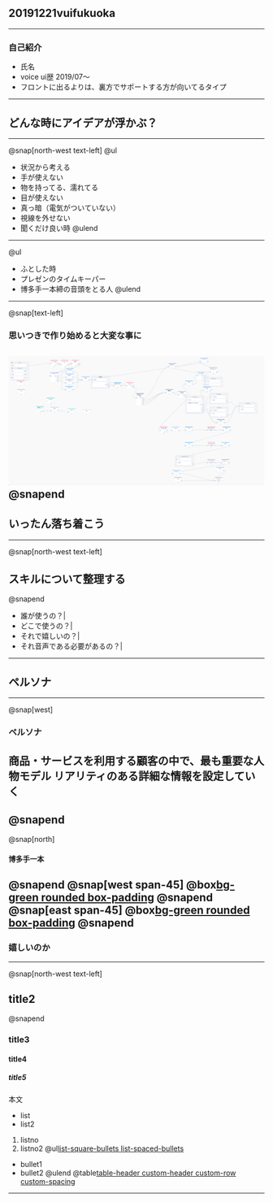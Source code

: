 ## 20191221vuifukuoka
---
### 自己紹介
- 氏名
- voice ui歴 2019/07〜
- フロントに出るよりは、裏方でサポートする方が向いてるタイプ
---
## どんな時にアイデアが浮かぶ？
---
@snap[north-west text-left]
@ul
- 状況から考える
 - 手が使えない
  - 物を持ってる、濡れてる
 - 目が使えない
  - 真っ暗（電気がついていない）
  - 視線を外せない
 - 聞くだけ良い時
@ulend
---
@ul
- ふとした時
 - プレゼンのタイムキーパー
 - 博多手一本締の音頭をとる人
@ulend
---
@snap[text-left]
### 思いつきで作り始めると大変な事に
![Logo](assets/images/vflow_screen01.png)
@snapend
---
## いったん落ち着こう
---
@snap[north-west text-left]
## スキルについて整理する
@snapend
- 誰が使うの？|
- どこで使うの？|
- それで嬉しいの？|
- それ音声である必要があるの？|
---
## ペルソナ
---
@snap[west]
### ペルソナ
商品・サービスを利用する顧客の中で、最も重要な人物モデル
リアリティのある詳細な情報を設定していく
-
@snapend
---
@snap[north]
#### 博多手一本
@snapend
@snap[west span-45]
@box[bg-green rounded box-padding](1.音頭を取る練習をしたい人#あああ)
@snapend
@snap[east span-45]
@box[bg-green rounded box-padding](2.手拍子をしたい人#いいい)
@snapend
---
### 嬉しいのか
---
@snap[north-west text-left]
## title2
@snapend
### title3
#### title4
##### title5
本文
- list
 - list2
1. listno
 1. listno2
@ul[list-square-bullets list-spaced-bullets](false)
- bullet1
- bullet2
@ulend
@table[table-header custom-header custom-row custom-spacing](path/to/sample.csv)
---
